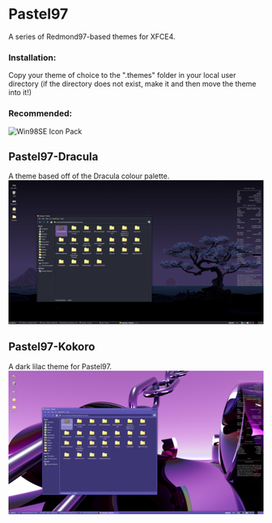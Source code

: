 # Pastel97
A series of Redmond97-based themes for XFCE4.  
### Installation:
Copy your theme of choice to the ".themes" folder in your local user directory (if the directory does not exist, make it and then move the theme into it!)
### Recommended:
![Win98SE Icon Pack](https://github.com/nestoris/Win98SE)

## Pastel97-Dracula
A theme based off of the Dracula colour palette.
![Dracula](/images/dracula1.png)

## Pastel97-Kokoro
A dark lilac theme for Pastel97. 
![Dracula](/images/kokoro1.png)
